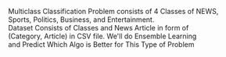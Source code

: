 Multiclass Classification Problem consists of 4 Classes of NEWS,<br>
Sports, Politics, Business, and Entertainment. <br>
Dataset Consists of Classes and News Article in form of <br>
(Category, Article) in CSV file. We'll do Ensemble Learning <br>
and Predict Which Algo is Better for This Type of Problem <br>
